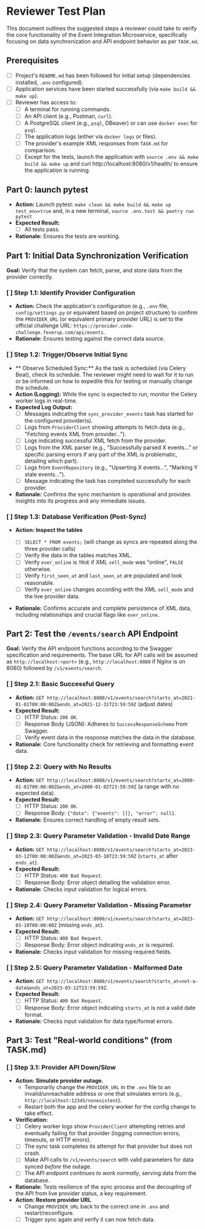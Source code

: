 # Reviewer Test Plan

This document outlines the suggested steps a reviewer could take to verify the core functionality of the Event Integration Microservice, specifically focusing on data synchronization and API endpoint behavior as per `TASK.md`.

## Prerequisites

- [ ] Project's `README.md` has been followed for initial setup (dependencies installed, `.env` configured).
- [ ] Application services have been started successfully (via `make build && make up`).
- [ ] Reviewer has access to:
  - [ ] A terminal for running commands.
  - [ ] An API client (e.g., Postman, `curl`).
  - [ ] A PostgreSQL client (e.g., `psql`, DBeaver) or can use `docker exec` for `psql`.
  - [ ] The application logs (either via `docker logs` or files).
  - [ ] The provider's example XML responses from `TASK.md` for comparison.
  - [ ] Except for the tests, launch the application with `source .env && make build && make up` and curl http://localhost:8080/v1/health/ to ensure the application is running.

## Part 0: launch pytest

- **Action:** Launch pytest: `make clean && make build && make up test_env=true` and, in a new terminal, `source .env.test && poetry run pytest`
- **Expected Result:**
  - [ ] All tests pass.
- **Rationale:** Ensures the tests are working.

## Part 1: Initial Data Synchronization Verification

**Goal:** Verify that the system can fetch, parse, and store data from the provider correctly.

### [ ] Step 1.1: Identify Provider Configuration

- **Action:** Check the application's configuration (e.g., `.env` file, `config/settings.py` or equivalent based on project structure) to confirm the `PROVIDER_URL` (or equivalent primary provider URL) is set to the official challenge URL: `https://provider.code-challenge.feverup.com/api/events`.
- **Rationale:** Ensures testing against the correct data source.

### [ ] Step 1.2: Trigger/Observe Initial Sync

- ** Observe Scheduled Sync:** As the task is scheduled (via Celery Beat), check its schedule. The reviewer might need to wait for it to run or be informed on how to expedite this for testing or manually change the schedule.
- **Action (Logging):** While the sync is expected to run, monitor the Celery worker logs in real-time.
- **Expected Log Output:**
  - [ ] Messages indicating the `sync_provider_events` task has started for the configured provider(s).
  - [ ] Logs from `ProviderClient` showing attempts to fetch data (e.g., "Fetching events XML from provider...").
  - [ ] Logs indicating successful XML fetch from the provider.
  - [ ] Logs from the XML parser (e.g., "Successfully parsed X events..." or specific parsing errors if any part of the XML is problematic, detailing which part).
  - [ ] Logs from `EventRepository` (e.g., "Upserting X events...", "Marking Y stale events...").
  - [ ] Message indicating the task has completed successfully for each provider.
- **Rationale:** Confirms the sync mechanism is operational and provides insights into its progress and any immediate issues.

### [ ] Step 1.3: Database Verification (Post-Sync)

- **Action: Inspect the tables**

  - [ ] `SELECT * FROM events;` (will change as syncs are repeated along the three provider calls)
  - [ ] Verify the data in the tables matches XML.
  - [ ] Verify `ever_online` is `TRUE` if XML `sell_mode` was "online", `FALSE` otherwise.
  - [ ] Verify `first_seen_at` and `last_seen_at` are populated and look reasonable.
  - [ ] Verify `ever_online` changes according with the XML `sell_mode` and the live provider data.

- **Rationale:** Confirms accurate and complete persistence of XML data, including relationships and crucial flags like `ever_online`.

## Part 2: Test the `/events/search` API Endpoint

**Goal:** Verify the API endpoint functions according to the Swagger specification and requirements. The base URL for API calls will be assumed as `http://localhost:<port>` (e.g., `http://localhost:8080` if Nginx is on 8080) followed by `/v1/events/search`.

### [ ] Step 2.1: Basic Successful Query

- **Action:** `GET http://localhost:8080/v1/events/search?starts_at=2021-01-01T00:00:00Z&ends_at=2021-12-31T23:59:59Z` (adjust dates)
- **Expected Result:**
  - [ ] HTTP Status: `200 OK`.
  - [ ] Response Body (JSON): Adheres to `SuccessResponseSchema` from Swagger.
  - [ ] Verify event data in the response matches the data in the database.
- **Rationale:** Core functionality check for retrieving and formatting event data.

### [ ] Step 2.2: Query with No Results

- **Action:** `GET http://localhost:8080/v1/events/search?starts_at=2000-01-01T00:00:00Z&ends_at=2000-01-02T23:59:59Z` (a range with no expected data).
- **Expected Result:**
  - [ ] HTTP Status: `200 OK`.
  - [ ] Response Body: `{"data": {"events": []}, "error": null}`.
- **Rationale:** Ensures correct handling of empty result sets.

### [ ] Step 2.3: Query Parameter Validation - Invalid Date Range

- **Action:** `GET http://localhost:8080/v1/events/search?starts_at=2023-03-12T00:00:00Z&ends_at=2023-03-10T23:59:59Z` (`starts_at` after `ends_at`).
- **Expected Result:**
  - [ ] HTTP Status: `400 Bad Request`.
  - [ ] Response Body: Error object detailing the validation error.
- **Rationale:** Checks input validation for logical errors.

### [ ] Step 2.4: Query Parameter Validation - Missing Parameter

- **Action:** `GET http://localhost:8080/v1/events/search?starts_at=2023-03-10T00:00:00Z` (missing `ends_at`).
- **Expected Result:**
  - [ ] HTTP Status: `400 Bad Request`.
  - [ ] Response Body: Error object indicating `ends_at` is required.
- **Rationale:** Checks input validation for missing required fields.

### [ ] Step 2.5: Query Parameter Validation - Malformed Date

- **Action:** `GET http://localhost:8080/v1/events/search?starts_at=not-a-date&ends_at=2023-03-12T23:59:59Z`.
- **Expected Result:**
  - [ ] HTTP Status: `400 Bad Request`.
  - [ ] Response Body: Error object indicating `starts_at` is not a valid date format.
- **Rationale:** Checks input validation for data type/format errors.

## Part 3: Test "Real-world conditions" (from TASK.md)

### [ ] Step 3.1: Provider API Down/Slow

- **Action: Simulate provider outage.**
  - Temporarily change the `PROVIDER_URL` in the `.env` file to an invalid/unreachable address or one that simulates errors (e.g., `http://localhost:12345/nonexistent`).
  - Restart both the app and the celery worker for the config change to take effect.
- **Verification:**
  - [ ] Celery worker logs show `ProviderClient` attempting retries and eventually failing for that provider (logging connection errors, timeouts, or HTTP errors).
  - [ ] The sync task completes its attempt for that provider but does not crash.
  - [ ] Make API calls to `/v1/events/search` with valid parameters for data synced _before_ the outage.
  - [ ] The API endpoint _continues to work normally_, serving data from the database.
- **Rationale:** Tests resilience of the sync process and the decoupling of the API from live provider status, a key requirement.
- **Action: Restore provider URL**
  - Change `PROVIDER_URL` back to the correct one in `.env` and restart/reconfigure.
  - [ ] Trigger sync again and verify it can now fetch data.
